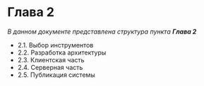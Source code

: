 # Глава 2

_В данном документе представлена структура пункта **Глава 2**_

- 2.1. Выбор инструментов
- 2.2. Разработка архитектуры
- 2.3. Клиентская часть
- 2.4. Серверная часть
- 2.5. Публикация системы
